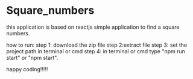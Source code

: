 # Square_numbers
this application is based on reactjs
simple application to find a square numbers.

how to run:
step 1: download the zip file
step 2:extract file 
step 3: set the project path in terminal or cmd
step 4: in terminal or cmd type "npm run start" or "npm start".

happy coding!!!!!